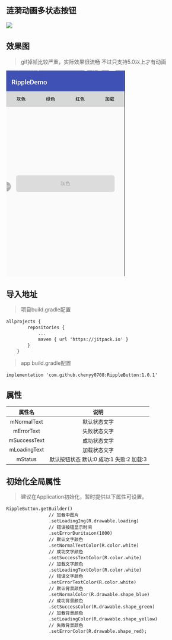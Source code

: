 ## 涟漪动画多状态按钮


[![](https://jitpack.io/v/chenyy0708/RippleButton.svg)](https://jitpack.io/#chenyy0708/RippleButton)


## 效果图

> gif掉帧比较严重，实际效果很流畅  不过只支持5.0以上才有动画

![示例图1](https://github.com/chenyy0708/RippleButton/blob/master/img/%E5%A4%9A%E7%8A%B6%E6%80%81%E6%8C%89%E9%92%AE.gif)


## 导入地址


> 项目build.gradle配置

```
allprojects {
		repositories {
			...
			maven { url 'https://jitpack.io' }
		}
	}
```

> app build.gradle配置

```
implementation 'com.github.chenyy0708:RippleButton:1.0.1'
```

## 属性

| 属性名                |  说明 |
| :----------------: |:-------------:|
| mNormalText     |  默认状态文字 |
| mErrorText     |  失败状态文字 |
| mSuccessText     |  成功状态文字 |
| mLoadingText     |  加载状态文字 |
| mStatus     |  默认按钮状态   默认:0  成功:1 失败:2 加载:3  |

## 初始化全局属性

> 建议在Application初始化，暂时提供以下属性可设置。

```
RippleButton.getBuilder()
                // 加载中图片
                .setLoadingImg(R.drawable.loading)
                // 错误按钮显示时间
                .setErrorDuritaion(1000)
                // 默认文字颜色
                .setNormalTextColor(R.color.white)
                // 成功文字颜色
                .setSuccessTextColor(R.color.white)
                // 加载文字颜色
                .setLoadingTextColor(R.color.white)
                // 错误文字颜色
                .setErrorTextColor(R.color.white)
                // 默认背景颜色
                .setNormalColor(R.drawable.shape_blue)
                // 成功背景颜色
                .setSuccessColor(R.drawable.shape_green)
                // 加载背景颜色
                .setLoadingColor(R.drawable.shape_yellow)
                // 失敗背景颜色
                .setErrorColor(R.drawable.shape_red);
```
